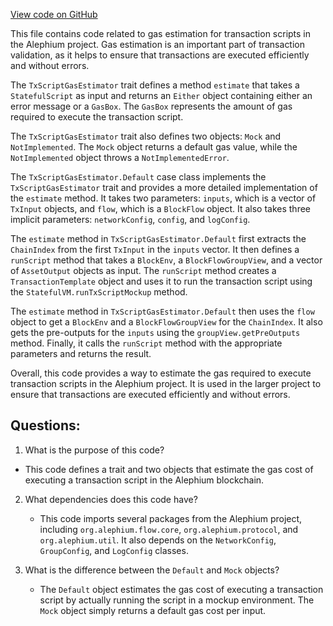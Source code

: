 [View code on GitHub](https://github.com/alephium/alephium/blob/master/flow/src/main/scala/org/alephium/flow/gasestimation/TxScriptGasEstimator.scala)

This file contains code related to gas estimation for transaction scripts in the Alephium project. Gas estimation is an important part of transaction validation, as it helps to ensure that transactions are executed efficiently and without errors. 

The `TxScriptGasEstimator` trait defines a method `estimate` that takes a `StatefulScript` as input and returns an `Either` object containing either an error message or a `GasBox`. The `GasBox` represents the amount of gas required to execute the transaction script. 

The `TxScriptGasEstimator` trait also defines two objects: `Mock` and `NotImplemented`. The `Mock` object returns a default gas value, while the `NotImplemented` object throws a `NotImplementedError`. 

The `TxScriptGasEstimator.Default` case class implements the `TxScriptGasEstimator` trait and provides a more detailed implementation of the `estimate` method. It takes two parameters: `inputs`, which is a vector of `TxInput` objects, and `flow`, which is a `BlockFlow` object. It also takes three implicit parameters: `networkConfig`, `config`, and `logConfig`. 

The `estimate` method in `TxScriptGasEstimator.Default` first extracts the `ChainIndex` from the first `TxInput` in the `inputs` vector. It then defines a `runScript` method that takes a `BlockEnv`, a `BlockFlowGroupView`, and a vector of `AssetOutput` objects as input. The `runScript` method creates a `TransactionTemplate` object and uses it to run the transaction script using the `StatefulVM.runTxScriptMockup` method. 

The `estimate` method in `TxScriptGasEstimator.Default` then uses the `flow` object to get a `BlockEnv` and a `BlockFlowGroupView` for the `ChainIndex`. It also gets the pre-outputs for the `inputs` using the `groupView.getPreOutputs` method. Finally, it calls the `runScript` method with the appropriate parameters and returns the result. 

Overall, this code provides a way to estimate the gas required to execute transaction scripts in the Alephium project. It is used in the larger project to ensure that transactions are executed efficiently and without errors.
## Questions: 
 1. What is the purpose of this code?
   - This code defines a trait and two objects that estimate the gas cost of executing a transaction script in the Alephium blockchain.

2. What dependencies does this code have?
   - This code imports several packages from the Alephium project, including `org.alephium.flow.core`, `org.alephium.protocol`, and `org.alephium.util`. It also depends on the `NetworkConfig`, `GroupConfig`, and `LogConfig` classes.

3. What is the difference between the `Default` and `Mock` objects?
   - The `Default` object estimates the gas cost of executing a transaction script by actually running the script in a mockup environment. The `Mock` object simply returns a default gas cost per input.